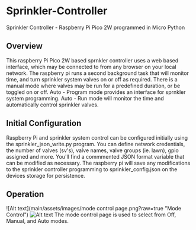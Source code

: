 # Sprinkler-Controller
Sprinkler Controller - Raspberry Pi Pico 2W programmed in Micro Python
## Overview
This raspberry Pi Pico 2W based sprnkler controller uses a web based interface, which may be connected to from any browser on your local network. The raspberry pi runs a second background task that will monitor time, and turn sprinkler system valves on or off as required. There is a manual mode where valves may be run for a predefined duration, or be toggled on or off. Auto - Program mode provides an interface for sprnkler system programming. Auto - Run mode will monitor the time and automatically control sprinkler valves.
## Initial Configuration
Raspberry Pi and sprinkler system control can be configured initially using the sprinkler_json_write.py program. You can define network credentials, the number of valves (sv's), valve names, valve groups (ie. lawn), gpio assigned and more. You'll find a commmented JSON format variable that can be modified as necessary. The raspberry pi will save any modifications to the sprinkler controller programming to sprinkler_config.json on the devices storage for persistence. 
## Operation
![Alt text](main/assets/images/mode control page.png?raw=true "Mode Control")
![Alt text](https://github.com/RetroBW/Sprinkler-Controller/tree/main/assets/images)
The mode control page is used to select from Off, Manual, and Auto modes.
